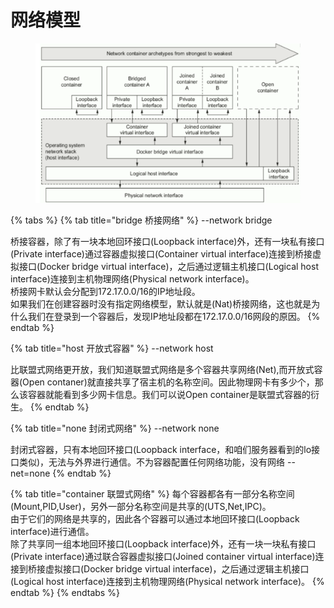 # 网络模型



<figure><img src="../../../.gitbook/assets/image (246).png" alt=""><figcaption></figcaption></figure>

{% tabs %}
{% tab title="bridge 桥接网络" %}
\--network bridge

桥接容器，除了有一块本地回环接口(Loopback interface)外，还有一块私有接口(Private interface)通过容器虚拟接口(Container virtual interface)连接到桥接虚拟接口(Docker bridge virtual interface)，之后通过逻辑主机接口(Logical host interface)连接到主机物理网络(Physical network interface)。\
桥接网卡默认会分配到172.17.0.0/16的IP地址段。\
如果我们在创建容器时没有指定网络模型，默认就是(Nat)桥接网络，这也就是为什么我们在登录到一个容器后，发现IP地址段都在172.17.0.0/16网段的原因。
{% endtab %}

{% tab title="host 开放式容器" %}
\--network host

比联盟式网络更开放，我们知道联盟式网络是多个容器共享网络(Net),而开放式容器(Open contaner)就直接共享了宿主机的名称空间。因此物理网卡有多少个，那么该容器就能看到多少网卡信息。我们可以说Open container是联盟式容器的衍生。
{% endtab %}

{% tab title="none 封闭式网络" %}
\--network none

封闭式容器，只有本地回环接口(Loopback interface，和咱们服务器看到的lo接口类似)，无法与外界进行通信。不为容器配置任何网络功能，没有网络 --net=none
{% endtab %}

{% tab title="container 联盟式网络" %}
每个容器都各有一部分名称空间(Mount,PID,User)，另外一部分名称空间是共享的(UTS,Net,IPC)。\
由于它们的网络是共享的，因此各个容器可以通过本地回环接口(Loopback interface)进行通信。\
除了共享同一组本地回环接口(Loopback interface)外，还有一块一块私有接口(Private interface)通过联合容器虚拟接口(Joined container virtual interface)连接到桥接虚拟接口(Docker bridge virtual interface)，之后通过逻辑主机接口(Logical host interface)连接到主机物理网络(Physical network interface)。
{% endtab %}
{% endtabs %}
